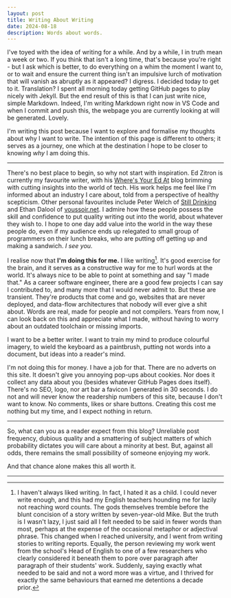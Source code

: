 ```yaml
---
layout: post
title: Writing About Writing
date: 2024-08-18
description: Words about words.
---
```


I've toyed with the idea of writing for a while. And by a while, I in truth mean a week or two. If you think that isn't a long time, that's because you're right - but I ask which is better, to do everything on a whim the moment I want to, or to wait and ensure the current thing isn't an impulsive lurch of motivation that will vanish as abruptly as it appeared? I digress. I decided today to get to it. Translation? I spent all morning today getting GitHub pages to play nicely with Jekyll. But the end result of this is that I can just write nice, simple Markdown. Indeed, I'm writing Markdown right now in VS Code and when I commit and push this, the webpage you are currently looking at will be generated. Lovely.

I'm writing this post because I want to explore and formalise my thoughts about why I want to write. The intention of this page is different to others; it serves as a journey, one which at the destination I hope to be closer to knowing _why_ I am doing this.

---

There's no best place to begin, so why not start with inspiration. Ed Zitron is currently my favourite writer, with his [Where's Your Ed At](https://www.wheresyoured.at) blog brimming with cutting insights into the world of tech. His work helps me feel like I'm informed about an industry I care about, told from a perspective of healthy scepticism. Other personal favourites include Peter Welch of [Still Drinking](https://www.stilldrinking.org/essays.php) and Ethan Dalool of [voussoir.net](https://voussoir.net/writing). I admire how these people possess the skill and confidence to put quality writing out into the world, about whatever they wish to. I hope to one day add value into the world in the way these people do, even if my audience ends up relegated to small group of programmers on their lunch breaks, who are putting off getting up and making a sandwich. _I see you._

I realise now that **I'm doing this for me.** I like writing[^1]. It's good exercise for the brain, and it serves as a constructive way for me to hurl words at the world. It's always nice to be able to point at something and say "I made that." As a career software engineer, there are a good few projects I can say I contributed to, and many more that I would never admit to. But these are transient. They're products that come and go, websites that are never deployed, and data-flow architectures that nobody will ever give a shit about. Words are real, made for people and not compilers. Years from now, I can look back on this and appreciate what I made, without having to worry about an outdated toolchain or missing imports.

I want to be a better writer. I want to train my mind to produce colourful imagery, to wield the keyboard as a paintbrush, putting not words into a document, but ideas into a reader's mind.

I'm not doing this for money. I have a job for that. There are no adverts on this site. It doesn't give you annoying pop-ups about cookies. Nor does it collect any data about you (besides whatever GitHub Pages does itself). There's no SEO, logo, nor art bar a favicon I generated in 30 seconds. I do not and will never know the readership numbers of this site, because I don't want to know. No comments, likes or share buttons. Creating this cost me nothing but my time, and I expect nothing in return.

---

So, what can you as a reader expect from this blog? Unreliable post frequency, dubious quality and a smattering of subject matters of which probability dictates you will care about a minority at best. But, against all odds, there remains the small possibility of someone enjoying my work.

And that chance alone makes this all worth it.

---

[^1]: I haven't always liked writing. In fact, I hated it as a child. I could never write enough, and this had my English teachers hounding me for lazily not reaching word counts. The gods themselves tremble before the blunt concision of a story written by seven-year-old Mike. But the truth is I wasn't lazy, I just said all I felt needed to be said in fewer words than most, perhaps at the expense of the occasional metaphor or adjectival phrase. This changed when I reached university, and I went from writing stories to writing reports. Equally, the person reviewing my work went from the school's Head of English to one of a few researchers who clearly considered it beneath them to pore over paragraph after paragraph of their students' work. Suddenly, saying exactly what needed to be said and not a word more was a virtue, and I thrived for exactly the same behaviours that earned me detentions a decade prior.
